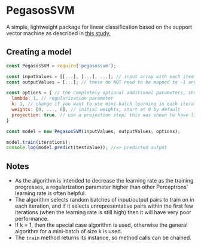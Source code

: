 # PegasosSVM

A simple, lightweight package for linear classification based on the support vector machine as described in [this study.](https://ttic.uchicago.edu/~nati/Publications/PegasosMPB.pdf)

## Creating a model

```js
const PegasosSVM = require('pegasossvm');

const inputValues = [[...], [...], ...]; // input array with each item being its own n-dimensional feature array
const outputValues = [...]; // these do NOT need to be mapped to -1 and 1, that will be done internally

const options = { // the completely optional additional parameters, shown here at their defaults
  lambda: 1, // regularization parameter
  k: 1, // change if you want to use mini-batch learning in each iteration
  weights: [0, ..., 0], // initial weights, start at 0 by default
  projection: true, // use a projection step; this was shown to have little effect but is offered anyway
}

const model = new PegasosSVM(inputValues, outputValues, options);

model.train(iterations);
console.log(model.predict(testValue)); //=> predicted output
```

## Notes

- As the algorithm is intended to decrease the learning rate as the training progresses, a regularization parameter higher than other Perceptrons' learning rate is often helpful.
- The algorithm selects random batches of input/output pairs to train on in each iteration, and if it selects unrepresentative pairs within the first few iterations (when the learning rate is still high) then it will have very poor performance.
- If k = 1, then the special case algorithm is used, otherwise the general algorithm for a mini-batch of size k is used.
- The `train` method returns its instance, so method calls can be chained.